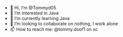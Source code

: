 - 👋 Hi, I’m @Tommyd05
- 👀 I’m interested in Java
- 🌱 I’m currently learning Java
- 💞️ I’m looking to collaborate on nothing, I work alone
- 📫 How to reach me: @tommy.doof1 on sc

<!---
Tommyd05/Tommyd05 is a ✨ special ✨ repository because its `README.md` (this file) appears on your GitHub profile.
You can click the Preview link to take a look at your changes.
--->
